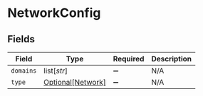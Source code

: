 # NetworkConfig


## Fields

| Field                                               | Type                                                | Required                                            | Description                                         |
| --------------------------------------------------- | --------------------------------------------------- | --------------------------------------------------- | --------------------------------------------------- |
| `domains`                                           | list[*str*]                                         | :heavy_minus_sign:                                  | N/A                                                 |
| `type`                                              | [Optional[Network]](../../models/shared/network.md) | :heavy_minus_sign:                                  | N/A                                                 |